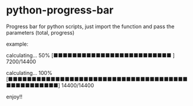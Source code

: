 # python-progress-bar

Progress bar for python scripts, just import the function and pass the parameters (total, progress)


example:

calculating...
50%  [■■■■■■■■■■■■■■■■■■■■■■■■■                         ] 7200/14400


calculating...
100%  [■■■■■■■■■■■■■■■■■■■■■■■■■■■■■■■■■■■■■■■■■■■■■■■■■] 14400/14400


enjoy!!
